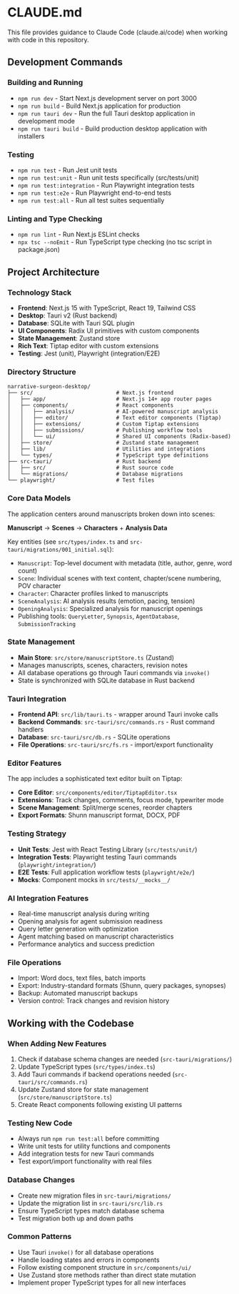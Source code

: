 # CLAUDE.md

This file provides guidance to Claude Code (claude.ai/code) when working with code in this repository.

## Development Commands

### Building and Running
- `npm run dev` - Start Next.js development server on port 3000
- `npm run build` - Build Next.js application for production
- `npm run tauri dev` - Run the full Tauri desktop application in development mode
- `npm run tauri build` - Build production desktop application with installers

### Testing
- `npm run test` - Run Jest unit tests
- `npm run test:unit` - Run unit tests specifically (src/tests/unit)
- `npm run test:integration` - Run Playwright integration tests
- `npm run test:e2e` - Run Playwright end-to-end tests
- `npm run test:all` - Run all test suites sequentially

### Linting and Type Checking
- `npm run lint` - Run Next.js ESLint checks
- `npx tsc --noEmit` - Run TypeScript type checking (no tsc script in package.json)

## Project Architecture

### Technology Stack
- **Frontend**: Next.js 15 with TypeScript, React 19, Tailwind CSS
- **Desktop**: Tauri v2 (Rust backend)
- **Database**: SQLite with Tauri SQL plugin
- **UI Components**: Radix UI primitives with custom components
- **State Management**: Zustand store
- **Rich Text**: Tiptap editor with custom extensions
- **Testing**: Jest (unit), Playwright (integration/E2E)

### Directory Structure
```
narrative-surgeon-desktop/
├── src/                          # Next.js frontend
│   ├── app/                      # Next.js 14+ app router pages
│   ├── components/               # React components
│   │   ├── analysis/             # AI-powered manuscript analysis
│   │   ├── editor/               # Text editor components (Tiptap)
│   │   ├── extensions/           # Custom Tiptap extensions
│   │   ├── submissions/          # Publishing workflow tools
│   │   └── ui/                   # Shared UI components (Radix-based)
│   ├── store/                    # Zustand state management
│   ├── lib/                      # Utilities and integrations
│   └── types/                    # TypeScript type definitions
├── src-tauri/                    # Rust backend
│   ├── src/                      # Rust source code
│   └── migrations/               # Database migrations
└── playwright/                   # Test files
```

### Core Data Models
The application centers around manuscripts broken down into scenes:

**Manuscript** → **Scenes** → **Characters** + **Analysis Data**

Key entities (see `src/types/index.ts` and `src-tauri/migrations/001_initial.sql`):
- `Manuscript`: Top-level document with metadata (title, author, genre, word count)
- `Scene`: Individual scenes with text content, chapter/scene numbering, POV character
- `Character`: Character profiles linked to manuscripts  
- `SceneAnalysis`: AI analysis results (emotion, pacing, tension)
- `OpeningAnalysis`: Specialized analysis for manuscript openings
- Publishing tools: `QueryLetter`, `Synopsis`, `AgentDatabase`, `SubmissionTracking`

### State Management
- **Main Store**: `src/store/manuscriptStore.ts` (Zustand)
- Manages manuscripts, scenes, characters, revision notes
- All database operations go through Tauri commands via `invoke()`
- State is synchronized with SQLite database in Rust backend

### Tauri Integration
- **Frontend API**: `src/lib/tauri.ts` - wrapper around Tauri invoke calls
- **Backend Commands**: `src-tauri/src/commands.rs` - Rust command handlers
- **Database**: `src-tauri/src/db.rs` - SQLite operations
- **File Operations**: `src-tauri/src/fs.rs` - import/export functionality

### Editor Features
The app includes a sophisticated text editor built on Tiptap:
- **Core Editor**: `src/components/editor/TiptapEditor.tsx`
- **Extensions**: Track changes, comments, focus mode, typewriter mode
- **Scene Management**: Split/merge scenes, reorder chapters
- **Export Formats**: Shunn manuscript format, DOCX, PDF

### Testing Strategy
- **Unit Tests**: Jest with React Testing Library (`src/tests/unit/`)
- **Integration Tests**: Playwright testing Tauri commands (`playwright/integration/`)
- **E2E Tests**: Full application workflow tests (`playwright/e2e/`)
- **Mocks**: Component mocks in `src/tests/__mocks__/`

### AI Integration Features
- Real-time manuscript analysis during writing
- Opening analysis for agent submission readiness
- Query letter generation with optimization
- Agent matching based on manuscript characteristics
- Performance analytics and success prediction

### File Operations
- Import: Word docs, text files, batch imports
- Export: Industry-standard formats (Shunn, query packages, synopses)
- Backup: Automated manuscript backups
- Version control: Track changes and revision history

## Working with the Codebase

### When Adding New Features
1. Check if database schema changes are needed (`src-tauri/migrations/`)
2. Update TypeScript types (`src/types/index.ts`)
3. Add Tauri commands if backend operations needed (`src-tauri/src/commands.rs`)
4. Update Zustand store for state management (`src/store/manuscriptStore.ts`)
5. Create React components following existing UI patterns

### Testing New Code
- Always run `npm run test:all` before committing
- Write unit tests for utility functions and components
- Add integration tests for new Tauri commands
- Test export/import functionality with real files

### Database Changes
- Create new migration files in `src-tauri/migrations/`
- Update the migration list in `src-tauri/src/lib.rs`
- Ensure TypeScript types match database schema
- Test migration both up and down paths

### Common Patterns
- Use Tauri `invoke()` for all database operations
- Handle loading states and errors in components
- Follow existing component structure in `src/components/ui/`
- Use Zustand store methods rather than direct state mutation
- Implement proper TypeScript types for all new interfaces